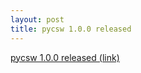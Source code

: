 ```yaml
---
layout: post
title: pycsw 1.0.0 released
---
```


[pycsw 1.0.0 released (link)](http://lists.osgeo.org/pipermail/pycsw-devel/2011-June/000046.html)

